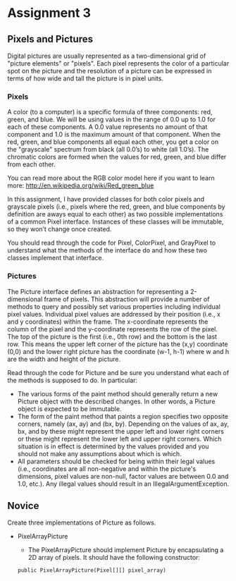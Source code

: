# Assignment 3

## Pixels and Pictures

Digital pictures are usually represented as a two-dimensional grid of "picture elements" or "pixels". Each pixel represents the color of a particular spot on the picture and the resolution of a picture can be expressed in terms of how wide and tall the picture is in pixel units.  

### Pixels

A color (to a computer) is a specific formula of three components: red, green, and blue. We will be using values in the range of 0.0 up to 1.0 for each of these components. A 0.0 value represents no amount of that component and 1.0 is the maximum amount of that component. When the red, green, and blue components all equal each other, you get a color on the "grayscale" spectrum from black (all 0.0’s) to white (all 1.0’s). The chromatic colors are formed when the values for red, green, and blue differ from each other.

You can read more about the RGB color model here if you want to learn more: http://en.wikipedia.org/wiki/Red_green_blue

In this assignment, I have provided classes for both color pixels and grayscale pixels (i.e., pixels where the red, green, and blue components by definition are aways equal to each other) as two possible implementations of a common Pixel interface. Instances of these classes will be immutable, so they won’t change once created. 

You should read through the code for Pixel, ColorPixel, and GrayPixel to understand what the methods of the interface do and how these two classes implement that interface.

### Pictures

The Picture interface defines an abstraction for representing a 2-dimensional frame of pixels. This abstraction will provide a number of methods to query and possibly set various properties including individual pixel values. Individual pixel values are addressed by their position (i.e., x and y coordinates) within the frame. The x-coordinate represents the column of the pixel and the y-coordinate represents the row of the pixel. The top of the picture is the first (i.e., 0th row) and the bottom is the last row. This means the upper left corner of the picture has the (x,y) coordinate (0,0) and the lower right picture has the coordinate (w-1, h-1) where w and h are the width and height of the picture.

Read through the code for Picture and be sure you understand what each of the methods is supposed to do. In particular:

 * The various forms of the paint method should generally return a new Picture object with the described changes. In other words, a Picture object is expected to be immutable.
 * The form of the paint method that paints a region specifies two opposite corners, namely (ax, ay) and (bx, by). Depending on the values of ax, ay, bx, and by these might represent the upper left and lower right corners or these might represent the lower left and upper right corners. Which situation is in effect is determined by the values provided and you should not make any assumptions about which is which.
 * All parameters should be checked for being within their legal values (i.e., coordinates are all non-negative and within the picture's dimensions, pixel values are non-null, factor values are between 0.0 and 1.0, etc.). Any illegal values should result in an IllegalArgumentException. 
 
## Novice

Create three implementations of Picture as follows.

 * PixelArrayPicture
   * The PixelArrayPicture should implement Picture by encapsulating a 2D array of pixels. It should have the following constructor:
   
   ```
   public PixelArrayPicture(Pixel[][] pixel_array)
   ```
   
   
